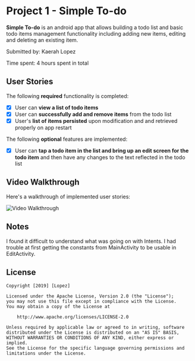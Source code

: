 # Project 1 - Simple To-do

**Simple To-do** is an android app that allows building a todo list and basic todo items management functionality including adding new items, editing and deleting an existing item.

Submitted by: Kaerah Lopez

Time spent: 4 hours spent in total

## User Stories

The following **required** functionality is completed:

* [x] User can **view a list of todo items**
* [x] User can **successfully add and remove items** from the todo list
* [x] User's **list of items persisted** upon modification and and retrieved properly on app restart

The following **optional** features are implemented:

* [x] User can **tap a todo item in the list and bring up an edit screen for the todo item** and then have any changes to the text reflected in the todo list

## Video Walkthrough

Here's a walkthrough of implemented user stories:

<img src="https://i.imgur.com/2vAKXh7.gifv" title='Video Walkthrough' alt='Video Walkthrough' />

## Notes
I found it difficult to understand what was going on with Intents. I had trouble at first getting the constants from MainActivity to be usable in EditActivity. 


## License

    Copyright [2019] [Lopez]

    Licensed under the Apache License, Version 2.0 (the "License");
    you may not use this file except in compliance with the License.
    You may obtain a copy of the License at

        http://www.apache.org/licenses/LICENSE-2.0

    Unless required by applicable law or agreed to in writing, software
    distributed under the License is distributed on an "AS IS" BASIS,
    WITHOUT WARRANTIES OR CONDITIONS OF ANY KIND, either express or implied.
    See the License for the specific language governing permissions and
    limitations under the License.
